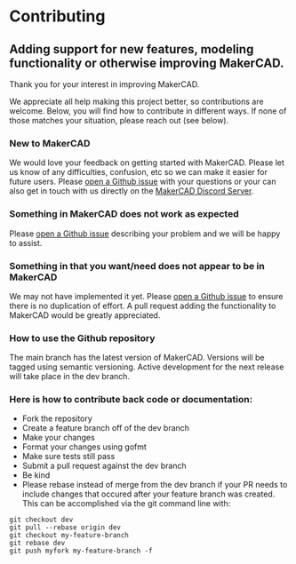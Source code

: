 # Contributing #

## Adding support for new features, modeling functionality or otherwise improving MakerCAD.
Thank you for your interest in improving MakerCAD.

We appreciate all help making this project better, so contributions are welcome. Below, you will find how to contribute in different ways. If none of those matches your situation, please reach out (see below).

### New to MakerCAD
We would love your feedback on getting started with MakerCAD. Please let us know of any difficulties, confusion, etc so we can make it easier for future users. Please [open a Github issue](https://github.com/marcuswu/makercad/issues) with your questions or your can also get in touch with us directly on the [MakerCAD Discord Server](https://discord.gg/9EwXdfuJhw).

### Something in MakerCAD does not work as expected
Please [open a Github issue](https://github.com/marcuswu/makercad/issues) describing your problem and we will be happy to assist.

### Something in that you want/need does not appear to be in MakerCAD
We may not have implemented it yet. Please [open a Github issue](https://github.com/marcuswu/makercad/issues) to ensure there is no duplication of effort. A pull request adding the functionality to MakerCAD would be greatly appreciated.

### How to use the Github repository
The main branch has the latest version of MakerCAD. Versions will be tagged using semantic versioning. Active development for the next release will take place in the dev branch.

### Here is how to contribute back code or documentation:
* Fork the repository
* Create a feature branch off of the dev branch
* Make your changes
* Format your changes using gofmt
* Make sure tests still pass
* Submit a pull request against the dev branch
* Be kind
* Please rebase instead of merge from the dev branch if your PR needs to include changes that occured after your feature branch was created. This can be accomplished via the git command line with:
```
git checkout dev
git pull --rebase origin dev
git checkout my-feature-branch
git rebase dev
git push myfork my-feature-branch -f
```
